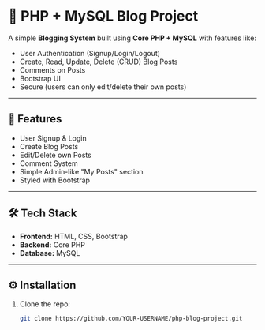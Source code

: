 # 📝 PHP + MySQL Blog Project

A simple **Blogging System** built using **Core PHP + MySQL** with features like:
- User Authentication (Signup/Login/Logout)
- Create, Read, Update, Delete (CRUD) Blog Posts
- Comments on Posts
- Bootstrap UI
- Secure (users can only edit/delete their own posts)

---

## 🚀 Features
- User Signup & Login
- Create Blog Posts
- Edit/Delete own Posts
- Comment System
- Simple Admin-like "My Posts" section
- Styled with Bootstrap

---

## 🛠️ Tech Stack
- **Frontend:** HTML, CSS, Bootstrap
- **Backend:** Core PHP
- **Database:** MySQL

---

## ⚙️ Installation
1. Clone the repo:
   ```bash
   git clone https://github.com/YOUR-USERNAME/php-blog-project.git
